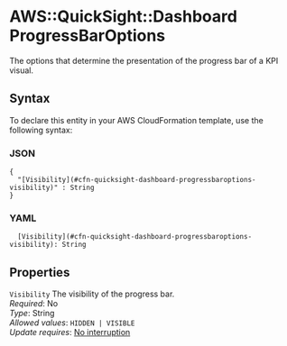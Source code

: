 # AWS::QuickSight::Dashboard ProgressBarOptions<a name="aws-properties-quicksight-dashboard-progressbaroptions"></a>

The options that determine the presentation of the progress bar of a KPI visual\.

## Syntax<a name="aws-properties-quicksight-dashboard-progressbaroptions-syntax"></a>

To declare this entity in your AWS CloudFormation template, use the following syntax:

### JSON<a name="aws-properties-quicksight-dashboard-progressbaroptions-syntax.json"></a>

```
{
  "[Visibility](#cfn-quicksight-dashboard-progressbaroptions-visibility)" : String
}
```

### YAML<a name="aws-properties-quicksight-dashboard-progressbaroptions-syntax.yaml"></a>

```
  [Visibility](#cfn-quicksight-dashboard-progressbaroptions-visibility): String
```

## Properties<a name="aws-properties-quicksight-dashboard-progressbaroptions-properties"></a>

`Visibility`  <a name="cfn-quicksight-dashboard-progressbaroptions-visibility"></a>
The visibility of the progress bar\.  
*Required*: No  
*Type*: String  
*Allowed values*: `HIDDEN | VISIBLE`  
*Update requires*: [No interruption](https://docs.aws.amazon.com/AWSCloudFormation/latest/UserGuide/using-cfn-updating-stacks-update-behaviors.html#update-no-interrupt)